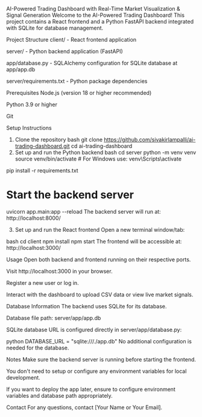 AI-Powered Trading Dashboard with Real-Time Market Visualization & Signal Generation
Welcome to the AI-Powered Trading Dashboard! This project contains a React frontend and a Python FastAPI backend integrated with SQLite for database management.

Project Structure
client/ - React frontend application

server/ - Python backend application (FastAPI)

app/database.py - SQLAlchemy configuration for SQLite database at app/app.db

server/requirements.txt - Python package dependencies

Prerequisites
Node.js (version 18 or higher recommended)

Python 3.9 or higher

Git

Setup Instructions
1. Clone the repository
bash
git clone https://github.com/sivakirlampalli/ai-trading-dashboard.git
cd ai-trading-dashboard
2. Set up and run the Python backend
bash
cd server
python -m venv venv
source venv/bin/activate     # For Windows use: venv\Scripts\activate

pip install -r requirements.txt

# Start the backend server
uvicorn app.main:app --reload
The backend server will run at: http://localhost:8000/

3. Set up and run the React frontend
Open a new terminal window/tab:

bash
cd client
npm install
npm start
The frontend will be accessible at: http://localhost:3000/

Usage
Open both backend and frontend running on their respective ports.

Visit http://localhost:3000 in your browser.

Register a new user or log in.

Interact with the dashboard to upload CSV data or view live market signals.

Database Information
The backend uses SQLite for its database.

Database file path: server/app/app.db

SQLite database URL is configured directly in server/app/database.py:

python
DATABASE_URL = "sqlite:///./app.db"
No additional configuration is needed for the database.

Notes
Make sure the backend server is running before starting the frontend.

You don't need to setup or configure any environment variables for local development.

If you want to deploy the app later, ensure to configure environment variables and database path appropriately.

Contact
For any questions, contact [Your Name or Your Email].
